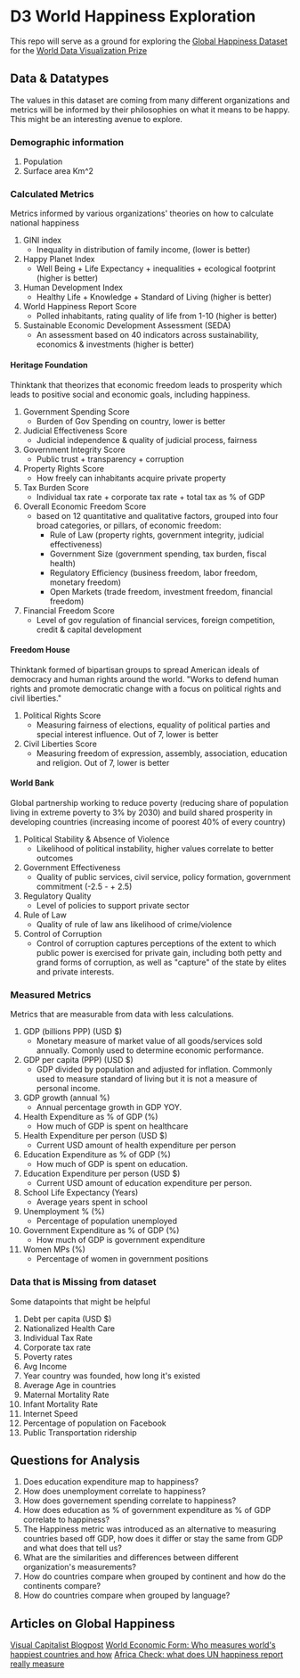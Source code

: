 # D3 World Happiness Exploration

This repo will serve as a ground for exploring the [Global Happiness Dataset](https://docs.google.com/spreadsheets/d/1QrHe795dFCska9LycSNDRg1j1P8ktF6W4tqvFEgaNqI/edit#gid=0) for the [World Data Visualization Prize](https://informationisbeautiful.net/2018/announcing-the-world-data-visualization-prize-a-40k-dataviz-challenge/)

## Data & Datatypes

The values in this dataset are coming from many different organizations and metrics will be informed by their philosophies on what it means to be happy. This might be an interesting avenue to explore.


### Demographic information

1. Population
1. Surface area Km^2

### Calculated Metrics

Metrics informed by various organizations' theories on how to calculate national happiness

1. GINI index
    * Inequality in distribution of family income, (lower is better)
1. Happy Planet Index
    * Well Being + Life Expectancy + inequalities + ecological footprint (higher is better)
1. Human Development Index
    * Healthy Life + Knowledge + Standard of Living (higher is better)
1. World Happiness Report Score
    * Polled inhabitants, rating quality of life from 1-10 (higher is better)
1. Sustainable Economic Development Assessment (SEDA)
    * An assessment based on 40 indicators across sustainability, economics & investments (higher is better)

#### Heritage Foundation

Thinktank that theorizes that economic freedom leads to prosperity which leads to positive social and economic goals, including happiness.

1. Government Spending Score
    * Burden of Gov Spending on country, lower is better
1. Judicial Effectiveness Score
    * Judicial independence & quality of judicial process, fairness
1. Government Integrity Score
    * Public trust + transparency + corruption
1. Property Rights Score
    * How freely can inhabitants acquire private property
1. Tax Burden Score
    * Individual tax rate + corporate tax rate + total tax as % of GDP
1. Overall Economic Freedom Score
    * based on 12 quantitative and qualitative factors, grouped into four broad categories, or pillars, of economic freedom:
        * Rule of Law (property rights, government integrity, judicial effectiveness)
        * Government Size (government spending, tax burden, fiscal health)
        * Regulatory Efficiency (business freedom, labor freedom, monetary freedom)
        * Open Markets (trade freedom, investment freedom, financial freedom)
1. Financial Freedom Score
    * Level of gov regulation of financial services, foreign competition, credit & capital development


#### Freedom House

Thinktank formed of bipartisan groups to spread American ideals of democracy and human rights around the world. "Works to defend human rights and promote democratic change with a focus on political rights and civil liberties."

1. Political Rights Score
    * Measuring fairness of elections, equality of political parties and special interest influence. Out of 7, lower is better
1. Civil Liberties Score
    * Measuring freedom of expression, assembly, association, education and religion. Out of 7, lower is better

#### World Bank

Global partnership working to reduce poverty (reducing share of population living in extreme poverty to 3% by 2030) and build shared prosperity in developing countries (increasing income of poorest 40% of every country)

1. Political Stability & Absence of Violence
    * Likelihood of political instability, higher values correlate to better outcomes
1. Government Effectiveness
    * Quality of public services, civil service, policy formation, government commitment (-2.5 - + 2.5)
1. Regulatory Quality
    * Level of policies to support private sector
1. Rule of Law
    * Quality of rule of law ans likelihood of crime/violence
1. Control of Corruption
    * Control of corruption captures perceptions of the extent to which public power is exercised for private gain, including both petty and grand forms of corruption, as well as "capture" of the state by elites and private interests.

### Measured Metrics

Metrics that are measurable from data with less calculations.

1. GDP (billions PPP) (USD $)
    * Monetary measure of market value of all goods/services sold annually. Comonly used to determine economic performance.
1. GDP per capita (PPP) (USD $)
    * GDP divided by population and adjusted for inflation. Commonly used to measure standard of living but it is not a measure of personal income.
1. GDP growth (annual %)
    * Annual percentage growth in GDP YOY.
1. Health Expenditure as % of GDP (%)
    * How much of GDP is spent on healthcare
1. Health Expenditure per person (USD $)
    * Current USD amount of health expenditure per person
1. Education Expenditure as % of GDP (%)
    * How much of GDP is spent on education.
1. Education Expenditure per person (USD $)
    * Current USD amount of education expenditure per person.
1. School Life Expectancy (Years)
    * Average years spent in school
1. Unemployment % (%)
    * Percentage of population unemployed
1. Government Expenditure as % of GDP (%)
    * How much of GDP is government expenditure
1. Women MPs (%)
    * Percentage of women in government positions

### Data that is Missing from dataset

Some datapoints that might be helpful

1. Debt per capita (USD $)
1. Nationalized Health Care
1. Individual Tax Rate
1. Corporate tax rate
1. Poverty rates
1. Avg Income
1. Year country was founded, how long it's existed
1. Average Age in countries
1. Maternal Mortality Rate
1. Infant Mortality Rate
1. Internet Speed
1. Percentage of population on Facebook
1. Public Transportation ridership

## Questions for Analysis

1. Does education expenditure map to happiness?
1. How does unemployment correlate to happiness?
1. How does governement spending correlate to happiness?
1. How does education as % of government expenditure as % of GDP correlate to happiness?
1. The Happiness metric was introduced as an alternative to measuring countries based off GDP, how does it differ or stay the same from GDP and what does that tell us?
1. What are the similarities and differences between different organization's measurements?
1. How do countries compare when grouped by continent and how do the continents compare?
1. How do countries compare when grouped by language?

## Articles on Global Happiness

[Visual Capitalist Blogpost](https://www.visualcapitalist.com/measuring-global-happiness-countries/)
[World Economic Form: Who measures world's happiest countries and how](https://www.weforum.org/agenda/2016/11/happiest-countries-measure-how/)
[Africa Check: what does UN happiness report really measure](https://africacheck.org/2018/05/07/analysis-what-does-the-un-happiness-report-really-measure/)